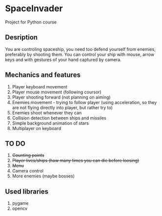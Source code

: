 # SpaceInvader
Project for Python course
## Desription
You are controling spaceship, you need too defend yourself from enemies, preferably by shooting them. You can control your ship with mouse, arrow keys and with gestures of your hand captured by camera.
## Mechanics and features
1. Player keyboard movement
2. Player mouse movement (following coursor)
3. Player shooting forward (not planning on aiming)
4. Enemies movement - trying to follow player (using acceleration, so they are not flying directly into player, but rather try to)
5. Enemies shoot whenever they can
6. Collision detection between ships and missiles
7. Simple background animation of stars
8. Multiplayer on keyboard
## TO DO
1. ~~Counting points~~
2. ~~Player lives/ships (haw many times you can die before loosing)~~
3. ~~Menu~~
4. Camera control
6. More enemies (maybe bosses)
## Used libraries
1. pygame
2. opencv
